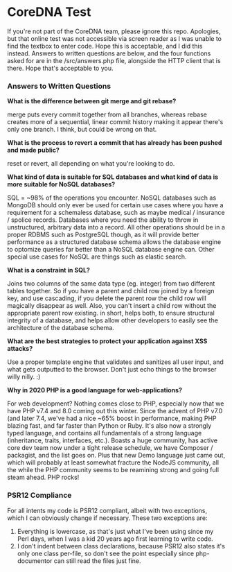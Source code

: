 
# CoreDNA Test

If you're not part of the CoreDNA team, please ignore this repo.  Apologies, but that online test was not accessible via screen reader as I was unable to find the textbox to enter code.  Hope this is acceptable, and I did this instead.  Answers to written questions are below, and 
the four functions asked for are in the /src/answers.php file, alongside the HTTP client that is there.  Hope that's acceptable to you.


### Answers to Written Questions

**What is the difference between git merge and git rebase?**

merge puts every commit together from all branches, whereas rebase creates more of a sequential, linear commit history making it appear there's only one branch.  I think, but could be wrong on that.


**What is the process to revert a commit that has already has been pushed and made public?**

reset or revert, all depending on what you're looking to do.


**What kind of data is suitable for SQL databases and what kind of data is more suitable for NoSQL databases?**

SQL = ~98% of the operations you encounter.  NoSQL databases such as MongoDB should only ever be used for certain use cases where you have a requirement for a schemaless database, such as maybe medical / insurance / spolice records.  Databases where you need the ability to throw in unstructured, arbitrary data into a record.  All other operations should be in a proper RDBMS such as PostgreSQL though, as it will provide better performance as a structured database schema allows the database engine to optomize queries far better than a NoSQL database engine can.  Other special use cases for NoSQL are things such as elastic search.

**What is a constraint in SQL?**

Joins two columns of the same data type (eg. integer) from two different tables together.  So if you have a parent and child row joined by a foreign key, and use cascading, if you delete the parent row the child row will magically disappear as well.  Also, you can't insert a child row without the appropriate parent row existing.  in short, helps both, to ensure structural integrity of a database, and helps allow other developers to easily see the architecture of the database schema.


**What are the best strategies to protect your application against XSS attacks?**

Use a proper template engine that validates and sanitizes all user input, and what gets outputted to the browser.  Don't just echo things to the browser willy nilly. :)


**Why in 2020 PHP is a good language for web-applications?**

For web development?  Nothing comes close to PHP, especially now that we have PHP v7.4 and 8.0 coming out this winter.  Since the advent of PHP v7.0 (and later 7.4, we've had a nice ~65% boost in performance, making PHP blazing fast, and far faster than Python or Ruby.  It's also now a strongly typed language, and contains all fundamentals of a strong language (inheritance, traits, interfaces, etc.).  Boasts a huge community, has active core dev team now under a tight release schedule, we have Composer / packagist, and the list goes on.  Plus that new Demo language just came out, which will probably at least somewhat fracture the NodeJS community, all the while the PHP community seems to be reamining strong and going full steam ahead.  PHP rocks!


### PSR12 Compliance

For all intents my code is PSR12 compliant, albeit with two exceptions, which I can obviously change if necessary.  These two exceptions are:

1.  Everything is lowercase, as that's just what I've been using since my Perl days, when I was a kid 20 years ago first learning to write code.
2. I don't indent between class declarations, because PSR12 also states it's only one class per-file, so don't see the point especially since php-documentor can still read the files just fine.


